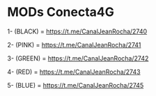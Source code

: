 # MODs Conecta4G

1- (BLACK) = https://t.me/CanalJeanRocha/2740

2- (PINK) = https://t.me/CanalJeanRocha/2741

3- (GREEN) = https://t.me/CanalJeanRocha/2742

4- (RED) = https://t.me/CanalJeanRocha/2743

5- (BLUE) = https://t.me/CanalJeanRocha/2745
